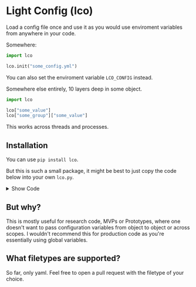 # **L**ight **Co**nfig (lco)

Load a config file once and use it as you would use enviroment variables from anywhere in your code.

Somewhere:
```python
import lco

lco.init("some_config.yml")
```
You can also set the enviroment variable ``LCO_CONFIG`` instead.

Somewhere else entirely, 10 layers deep in some object.
```python
import lco

lco["some_value"]
lco["some_group"]["some_value"]
```

This works across threads and processes.

## Installation

You can use ``pip install lco``.

But this is such a small package, it might be best to just copy the code below into your own ``lco.py``.
<details>
  <summary>Show Code</summary>
  
  ```python
  import os
  import sys
  import yaml

  class LCO(object):
    def __init__(self):
      global _lco_obj
      if "_lco_obj" not in globals():
        if "LCO_CONFIG" in os.environ:
          config = os.environ["LCO_CONFIG"]
          if os.path.exists(config):
            with open(config, "r") as f:
              _lco_obj = yaml.safe_load(f)
          else:
            raise ValueError("LCO_CONFIG is not a file: %s" % config)

    def init(self, config):
      global _lco_obj
      if "_lco_obj" not in globals():
        with open(config, "r") as f:
          _lco_obj = yaml.safe_load(f)
        os.environ["LCO_CONFIG"] = config

    def __getitem__(self, name):
      global _lco_obj
      if name not in _lco_obj:
        raise KeyError("No such key: %s" % name)
      return _lco_obj[name]

  sys.modules["lco"] = LCO()
  ```
</details>


## But why?

This is mostly useful for research code, MVPs or Prototypes, where one doesn't want to pass configuration variables from object to object or across scopes. I wouldn't recommend this for production code as you're essentially using global variables.

## What filetypes are supported?

So far, only yaml. Feel free to open a pull request with the filetype of your choice.

## 
